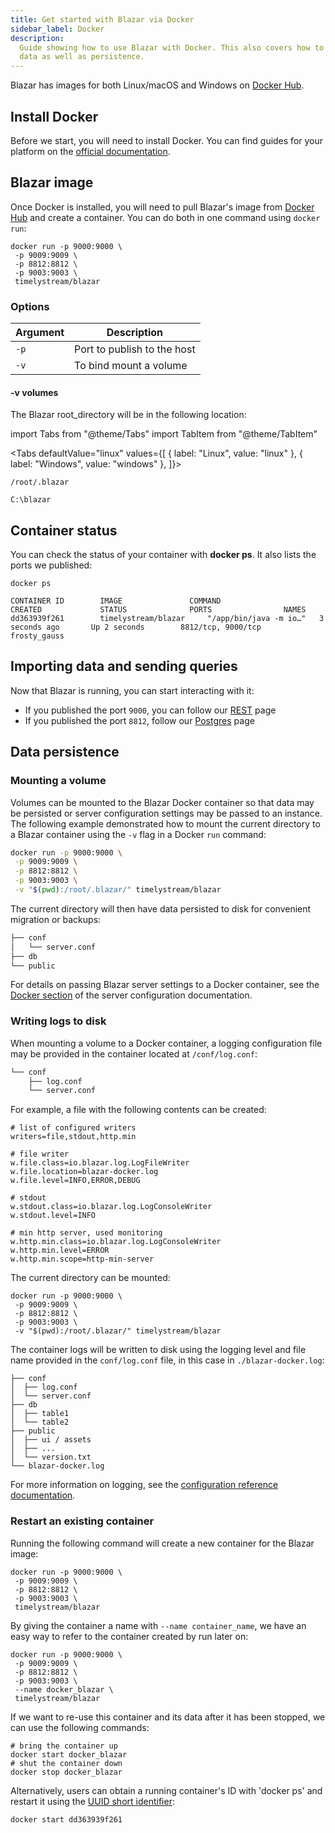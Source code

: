```yaml
---
title: Get started with Blazar via Docker
sidebar_label: Docker
description:
  Guide showing how to use Blazar with Docker. This also covers how to import
  data as well as persistence.
---
```


Blazar has images for both Linux/macOS and Windows on
[Docker Hub]({@dockerUrl@}).

## Install Docker

Before we start, you will need to install Docker. You can find guides for your
platform on the [official documentation](https://docs.docker.com/get-docker/).

## Blazar image

Once Docker is installed, you will need to pull Blazar's image from
[Docker Hub]({@dockerUrl@}) and create a container. You can do both in one
command using `docker run`:

```shell
docker run -p 9000:9000 \
 -p 9009:9009 \
 -p 8812:8812 \
 -p 9003:9003 \
 timelystream/blazar
```

### Options

| Argument | Description                 |
| -------- | --------------------------- |
| `-p`     | Port to publish to the host |
| `-v`     | To bind mount a volume      |

#### -v volumes

The Blazar root_directory will be in
the following location:

<!-- prettier-ignore-start -->

import Tabs from "@theme/Tabs"
import TabItem from "@theme/TabItem"

<Tabs defaultValue="linux" values={[
  { label: "Linux", value: "linux" },
  { label: "Windows", value: "windows" },
]}>

<!-- prettier-ignore-end -->

<TabItem value="linux">


```shell
/root/.blazar
```

</TabItem>


<TabItem value="windows">


```shell
C:\blazar
```

</TabItem>


</Tabs>


## Container status

You can check the status of your container with **docker ps**. It also lists the
ports we published:

```shell
docker ps
```

```shell title="Result"
CONTAINER ID        IMAGE               COMMAND                  CREATED             STATUS              PORTS                NAMES
dd363939f261        timelystream/blazar     "/app/bin/java -m io…"   3 seconds ago       Up 2 seconds        8812/tcp, 9000/tcp   frosty_gauss
```

## Importing data and sending queries

Now that Blazar is running, you can start interacting with it:

- If you published the port `9000`, you can follow our
  [REST](/docs/reference/api/rest) page
- If you published the port `8812`, follow our
  [Postgres](/docs/reference/api/postgres) page

## Data persistence

### Mounting a volume

Volumes can be mounted to the Blazar Docker container so that data may be
persisted or server configuration settings may be passed to an instance. The
following example demonstrated how to mount the current directory to a Blazar
container using the `-v` flag in a Docker `run` command:

```bash
docker run -p 9000:9000 \
 -p 9009:9009 \
 -p 8812:8812 \
 -p 9003:9003 \
 -v "$(pwd):/root/.blazar/" timelystream/blazar
```

The current directory will then have data persisted to disk for convenient
migration or backups:

```bash title="Current directory contents"
├── conf
│   └── server.conf
├── db
└── public
```

For details on passing Blazar server settings to a Docker container, see the
[Docker section](/docs/reference/configuration#docker) of the server
configuration documentation.

### Writing logs to disk

When mounting a volume to a Docker container, a logging configuration file may
be provided in the container located at `/conf/log.conf`:

```bash title="Current directory contents"
└── conf
    ├── log.conf
    └── server.conf
```

For example, a file with the following contents can be created:

```shell title="./conf/log.conf"
# list of configured writers
writers=file,stdout,http.min

# file writer
w.file.class=io.blazar.log.LogFileWriter
w.file.location=blazar-docker.log
w.file.level=INFO,ERROR,DEBUG

# stdout
w.stdout.class=io.blazar.log.LogConsoleWriter
w.stdout.level=INFO

# min http server, used monitoring
w.http.min.class=io.blazar.log.LogConsoleWriter
w.http.min.level=ERROR
w.http.min.scope=http-min-server
```

The current directory can be mounted:

```shell title="Mounting the current directory to a Blazar container"
docker run -p 9000:9000 \
 -p 9009:9009 \
 -p 8812:8812 \
 -p 9003:9003 \
 -v "$(pwd):/root/.blazar/" timelystream/blazar
```

The container logs will be written to disk using the logging level and file name
provided in the `conf/log.conf` file, in this case in `./blazar-docker.log`:

```shell title="Current directory tree"
├── conf
│  ├── log.conf
│  └── server.conf
├── db
│  ├── table1
│  └── table2
├── public
│  ├── ui / assets
│  ├── ...
│  └── version.txt
└── blazar-docker.log
```

For more information on logging, see the
[configuration reference documentation](/docs/reference/configuration#logging).

### Restart an existing container

Running the following command will create a new container for the Blazar image:

```shell
docker run -p 9000:9000 \
 -p 9009:9009 \
 -p 8812:8812 \
 -p 9003:9003 \
 timelystream/blazar
```

By giving the container a name with `--name container_name`, we have an easy way
to refer to the container created by run later on:

```shell
docker run -p 9000:9000 \
 -p 9009:9009 \
 -p 8812:8812 \
 -p 9003:9003 \
 --name docker_blazar \
 timelystream/blazar
```

If we want to re-use this container and its data after it has been stopped, we
can use the following commands:

```shell
# bring the container up
docker start docker_blazar
# shut the container down
docker stop docker_blazar
```

Alternatively, users can obtain a running container's ID with 'docker ps' and
restart it using the
[UUID short identifier](https://docs.docker.com/engine/reference/run/#name---name):

```shell title="Starting a container by ID"
docker start dd363939f261
```
